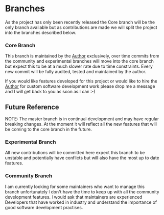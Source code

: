 # Branches

As the project has only been recently released the Core branch will be the only branch available but as contributions are made we will split the project into the branches described below.

### Core Branch

This branch is maintained by the [Author](https://github.com/x9sim9) exclusively, over time commits from the community and experimental branches will move into the core branch but expect this to be at a much slower rate due to time constraints. Every new commit will be fully audited, tested and maintained by the author.

If you would like features developed for this project or would like to hire the [Author](https://github.com/x9sim9) for custom software development work please drop me a message and I will get back to you as soon as I can :-)

## Future Reference

NOTE: The master branch is in continual development and may have regular breaking changes. At the moment it will reflect all the new features that will be coming to the core branch in the future.

### Experimental Branch

All new contributions will be committed here expect this branch to be unstable and potentially have conflicts but will also have the most up to date features.

### Community Branch

I am currently looking for some maintainers who want to manage this branch unfortunately I don't have the time to keep up with all the community development features. I would ask that maintainers are experienced Developers that have worked in industry and understand the importance of good software development practises.